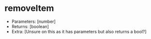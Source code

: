 # removeItem

* Parameters: \[number\]
* Returns: \[boolean\]
* Extra: \[Unsure on this as it has parameters but also returns a bool?\]

